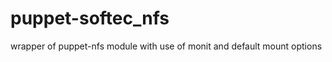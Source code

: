 puppet-softec_nfs
=================

wrapper of puppet-nfs module with use of monit and default mount options
